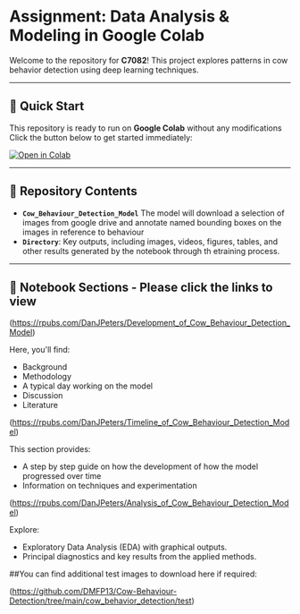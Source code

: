 # Assignment: Data Analysis & Modeling in Google Colab

Welcome to the repository for **C7082**! This project explores patterns in cow behavior detection using deep learning techniques.

---

## 🚀 Quick Start
This repository is ready to run on **Google Colab** without any modifications Click the button below to get started immediately:

[![Open in Colab](https://colab.research.google.com/assets/colab-badge.svg)](Cow_Behaviour_Detection_Model_Submission.ipynb)

---

## 📂 Repository Contents
- **`Cow_Behaviour_Detection_Model`** The model will download a selection of images from google drive and annotate named bounding boxes on the images in reference to behaviour
- **`Directory`**: Key outputs, including images, videos, figures, tables, and other results generated by the notebook through th etraining process.

---

## 📑 Notebook Sections - Please click the links to view

(https://rpubs.com/DanJPeters/Development_of_Cow_Behaviour_Detection_Model)

Here, you'll find:
- Background
- Methodology
- A typical day working on the model
- Discussion
- Literature

(https://rpubs.com/DanJPeters/Timeline_of_Cow_Behaviour_Detection_Model)

This section provides:
- A step by step guide on how the development of how the model progressed over time
- Information on techniques and experimentation


(https://rpubs.com/DanJPeters/Analysis_of_Cow_Behaviour_Detection_Model)

Explore:
- Exploratory Data Analysis (EDA) with graphical outputs.
- Principal diagnostics and key results from the applied methods.


##You can find additional test images to download here if required:

(https://github.com/DMFP13/Cow-Behaviour-Detection/tree/main/cow_behavior_detection/test)





